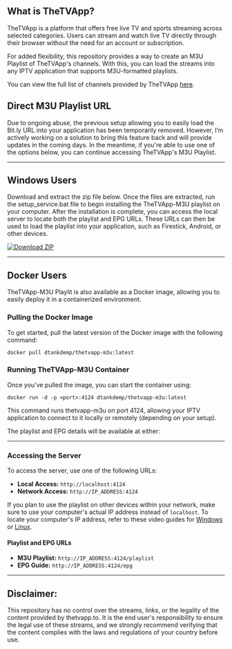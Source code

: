 ## What is TheTVApp?

TheTVApp is a platform that offers free live TV and sports streaming across selected categories. Users can stream and watch live TV directly through their browser without the need for an account or subscription.

For added flexibility, this repository provides a way to create an M3U Playlist of TheTVApp's channels. With this, you can load the streams into any IPTV application that supports M3U-formatted playlists.

You can view the full list of channels provided by TheTVApp [here](http://href.li/https://thetvapp.to/).

## Direct M3U Playlist URL

Due to ongoing abuse, the previous setup allowing you to easily load the Bit.ly URL into your application has been temporarily removed. However, I’m actively working on a solution to bring this feature back and will provide updates in the coming days. In the meantime, if you're able to use one of the options below, you can continue accessing TheTVApp's M3U Playlist.

---

## Windows Users

Download and extract the zip file below. Once the files are extracted, run the setup_service.bat file to begin installing the TheTVApp-M3U playlist on your computer. After the installation is complete, you can access the local server to locate both the playlist and EPG URLs. These URLs can then be used to load the playlist into your application, such as Firestick, Android, or other devices.

[![Download ZIP](https://img.shields.io/badge/Download-ZIP-brightgreen)](https://github.com/dtankdempse/thetvapp-m3u/raw/refs/heads/main/win/thetvapp-m3u.zip)

---

## Docker Users

TheTVApp-M3U Playlit is also available as a Docker image, allowing you to easily deploy it in a containerized environment.

### Pulling the Docker Image

To get started, pull the latest version of the Docker image with the following command:

`docker pull dtankdemp/thetvapp-m3u:latest`

### Running TheTVApp-M3U Container

Once you’ve pulled the image, you can start the container using:

`docker run -d -p <port>:4124 dtankdemp/thetvapp-m3u:latest`

This command runs thetvapp-m3u on port 4124, allowing your IPTV application to connect to it locally or remotely (depending on your setup).

The playlist and EPG details will be available at either:

---

### Accessing the Server

To access the server, use one of the following URLs:

- **Local Access:** `http://localhost:4124`
- **Network Access:** `http://IP_ADDRESS:4124`

If you plan to use the playlist on other devices within your network, make sure to use your computer's actual IP address instead of `localhost`. To locate your computer's IP address, refer to these video guides for [Windows](https://www.youtube.com/watch?v=_FHuWzC8BKE) or [Linux](https://www.youtube.com/watch?v=gaIYP4TZfHI).

#### Playlist and EPG URLs

- **M3U Playlist:** `http://IP_ADDRESS:4124/playlist`
- **EPG Guide:** `http://IP_ADDRESS:4124/epg`

---

## Disclaimer:

This repository has no control over the streams, links, or the legality of the content provided by thetvapp.to. It is the end user's responsibility to ensure the legal use of these streams, and we strongly recommend verifying that the content complies with the laws and regulations of your country before use.

